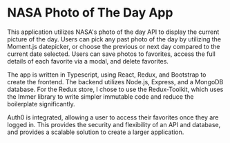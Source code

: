 # NASA Photo of The Day App

This application utilizes NASA's photo of the day API to display the current picture of the day. Users can pick any past photo of the day by utilizing the Moment.js datepicker, or choose the previous or next day compared to the current date selected. Users can save photos to favorites, access the full details of each favorite via a modal, and delete favorites. 

The app is written in Typescript, using React, Redux, and Bootstrap to create the frontend. The backend utilizes Node.js, Express, and a MongoDB database. For the Redux store, I chose to use the Redux-Toolkit, which uses the Immer library to write simpler immutable code and reduce the boilerplate significantly.

Auth0 is integrated, allowing a user to access their favorites once they are logged in. This provides the security and flexibility of an API and database, and provides a scalable solution to create a larger application. 
